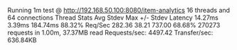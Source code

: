 Running 1m test @ http://192.168.50.100:8080/item-analytics
  16 threads and 64 connections
  Thread Stats   Avg      Stdev     Max   +/- Stdev
    Latency    14.27ms    3.39ms 184.74ms   88.32%
    Req/Sec   282.36     38.21   737.00     68.68%
  270273 requests in 1.00m, 37.37MB read
Requests/sec:   4497.42
Transfer/sec:    636.84KB
